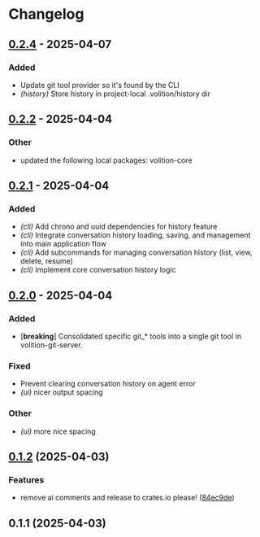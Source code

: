 # Changelog

## [0.2.4](https://github.com/jessebmiller/volition/compare/volition-cli-v0.2.3...volition-cli-v0.2.4) - 2025-04-07

### Added

- Update git tool provider so it's found by the CLI
- *(history)* Store history in project-local .volition/history dir

## [0.2.2](https://github.com/jessebmiller/volition/compare/volition-cli-v0.2.1...volition-cli-v0.2.2) - 2025-04-04

### Other

- updated the following local packages: volition-core

## [0.2.1](https://github.com/jessebmiller/volition/compare/volition-cli-v0.2.0...volition-cli-v0.2.1) - 2025-04-04

### Added

- *(cli)* Add chrono and uuid dependencies for history feature
- *(cli)* Integrate conversation history loading, saving, and management into main application flow
- *(cli)* Add subcommands for managing conversation history (list, view, delete, resume)
- *(cli)* Implement core conversation history logic

## [0.2.0](https://github.com/jessebmiller/volition/compare/volition-cli-v0.1.2...volition-cli-v0.2.0) - 2025-04-04

### Added

- [**breaking**] Consolidated specific git_* tools into a single git tool in volition-git-server.

### Fixed

- Prevent clearing conversation history on agent error
- *(ui)* nicer output spacing

### Other

- *(ui)* more nice spacing

## [0.1.2](https://github.com/jessebmiller/volition/compare/volition-cli-v0.1.1...volition-cli-v0.1.2) (2025-04-03)


### Features

* remove ai comments and release to crates.io please! ([84ec9de](https://github.com/jessebmiller/volition/commit/84ec9dea05cc0375dfc5071a938dc9cfe7619266))

## 0.1.1 (2025-04-03)
